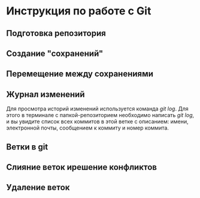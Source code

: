 # Инструкция по работе с Git

## Подготовка репозитория

## Создание "сохранений"

## Перемещение между сохранениями

## Журнал изменений

Для просмотра историй изменений используется команда *git log*. Для этого в терминале с папкой-репозиторием необходимо написать *git log*, и вы увидите список всех коммитов в этой ветке с описанием: имени, электронной почты, сообщением к коммиту и номер коммита.

## Ветки в git

## Слияние веток ирешение конфликтов

## Удаление веток